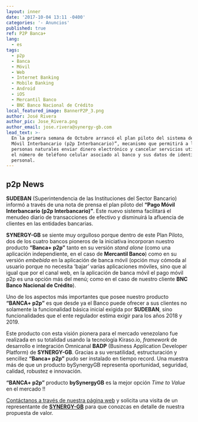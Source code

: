 ```yaml
---
layout: inner
date: '2017-10-04 13:11 -0400'
categories: '- Anuncios'
published: true
ref: P2P Banca+
lang:
  - es
tags:
  - p2p
  - Banca
  - Móvil
  - Web
  - Internet Banking
  - Mobile Banking
  - Android
  - iOS
  - Mercantil Banco
  - BNC Banco Nacional de Crédito
local_featured_image: BannerP2P_3.png
author: José Rivera
author_pic: Jose_Rivera.png
author_email: jose.rivera@synergy-gb.com
lead_text: >-
  En la primera semana de Octubre arrancó el plan piloto del sistema de “Pago
  Móvil Interbancario (p2p Interbancario)”, mecanismo que permitirá a las
  personas naturales enviar dinero electrónico y cancelar servicios utilizando
  el número de teléfono celular asociado al banco y sus datos de identificación
  personal.
---
```

## p2p News

**SUDEBAN** (Superintendencia de las Instituciones del Sector Bancario) informó a través de una nota de prensa el plan piloto del **“Pago Móvil Interbancario (p2p Interbancario)”**. Este nuevo sistema facilitará el menudeo diario de transacciones de efectivo y disminuirá la afluencia de clientes en las entidades bancarias.

**SYNERGY-GB** se siente muy orgulloso porque dentro de este Plan Piloto, dos de los cuatro bancos pioneros de la iniciativa incorporan nuestro producto **“Banca+ p2p”** tanto en su versión _stand alone_ (como una aplicación independiente, en el caso de **Mercantil Banco**) como en su versión _embebida_ en la aplicación de banca móvil (opción muy cómoda al usuario porque no necesita ‘bajar’ varias aplicaciones móviles, sino que al igual que por el canal web, en la aplicación de banca móvil el pago móvil p2p es una opción más del menú; como en el caso de nuestro cliente **BNC Banco Nacional de Crédito**).
 
Uno de los aspectos más importantes que posee nuestro producto **“BANCA+ p2p”** es que desde ya el Banco puede ofrecer a sus clientes no solamente la funcionalidad básica inicial exigida por **SUDEBAN**, sino funcionalidades que el ente regulador estima exigir para los años 2018 y 2019. 

Este producto con esta visión pionera para el mercado venezolano fue realizada en su totalidad usando la tecnología Kiraso.io, _framework_ de desarrollo e integración Omnicanal **BADP** (Business Application Developer Platform) de **SYNERGY-GB**. Gracias a su versatilidad, estructuración y sencillez **“Banca+ p2p”** pudo ser instalado en tiempo record. Una muestra más de que un producto bySynergyGB representa oportunidad, seguridad, calidad, robustez e innovación.

**“BANCA+ p2p”** producto **bySynergyGB** es la mejor opción _Time to Value_ en el mercado !!

[Contáctanos a través de nuestra página web](http://synergy-gb.com/newsgb/index.php#contactanosindex) y solicita una visita de un representante de [**SYNERGY-GB**](http://synergy-gb.com/newsgb/index.php#contactanosindex) para que conozcas en detalle de nuestra propuesta de valor.

